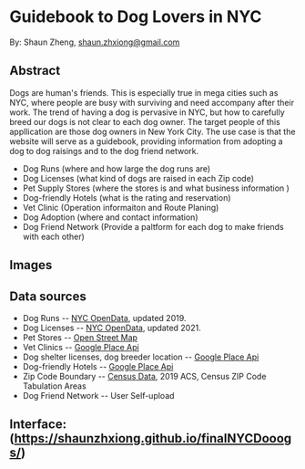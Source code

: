 # Guidebook to Dog Lovers in NYC 

By: Shaun Zheng, shaun.zhxiong@gmail.com

## Abstract

Dogs are human's friends. This is especially true in mega cities such as NYC, where people are busy with surviving and need accompany after their work. The trend of having a dog is pervasive in NYC, but how to carefully breed our dogs is not clear to each dog owner. The target people of this appllication are those dog owners in New York City. The use case is that the website will serve as a guidebook, providing information from adopting a dog to dog raisings and to the dog friend network.

- Dog Runs (where and how large the dog runs are)
- Dog Licenses (what kind of dogs are raised in each Zip code)
- Pet Supply Stores (where the stores is and what business information )
- Dog-friendly Hotels (what is the rating and reservation)
- Vet Clinic (Operation informaiton and Route Planing)
- Dog Adoption (where and contact information)
- Dog Friend Network (Provide a paltform for each dog to make friends with each other)

## Images



## Data sources

- Dog Runs -- [NYC OpenData](https://data.cityofnewyork.us/Recreation/NYC-Parks-Dog-Runs/8nac-uner), updated 2019.
- Dog Licenses -- [NYC OpenData](https://data.cityofnewyork.us/Health/NYC-Dog-Licensing-Dataset/nu7n-tubp), updated 2021.
- Pet Stores -- [Open Street Map](https://www.openstreetmap.org/)
- Vet Clinics -- [Google Place Api](https://developers.google.com/maps)
- Dog shelter licenses, dog breeder location -- [Google Place Api](https://developers.google.com/maps)
- Dog-friendly Hotels -- [Google Place Api](https://developers.google.com/maps)
- Zip Code Boundary -- [Census Data](https://data.census.gov/cedsci/), 2019 ACS, Census ZIP Code Tabulation Areas
- Dog Friend Network -- User Self-upload

## Interface: (https://shaunzhxiong.github.io/finalNYCDooogs/)
